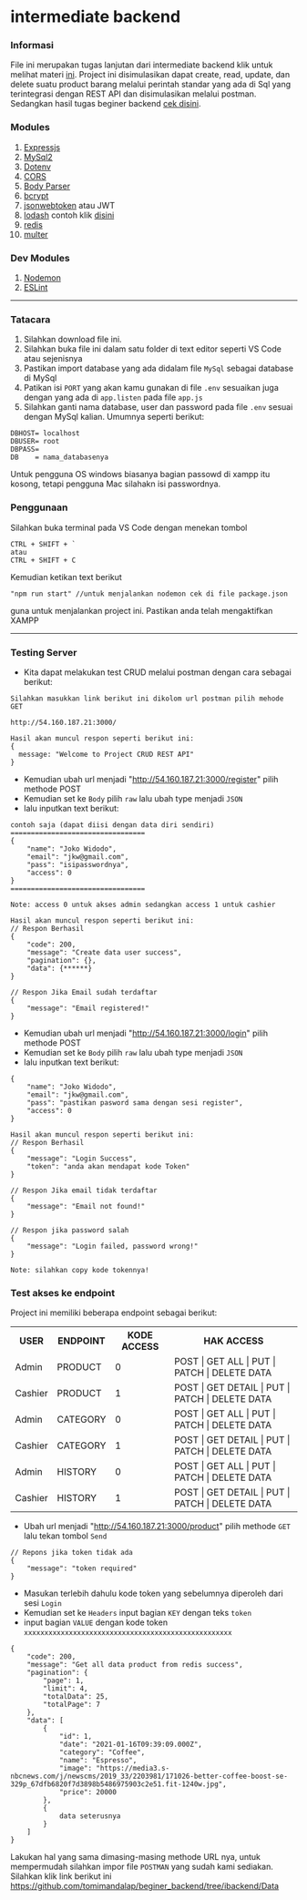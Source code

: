 # intermediate backend

### Informasi

File ini merupakan tugas lanjutan dari intermediate backend klik untuk melihat materi [ini]. Project ini disimulasikan dapat create, read, update, dan delete suatu product barang melalui perintah standar yang ada di Sql yang terintegrasi dengan REST API dan disimulasikan melalui postman. Sedangkan hasil tugas beginer backend [cek disini].

### Modules
1. [Expressjs]
2. [MySql2]
3. [Dotenv]
4. [CORS]
5. [Body Parser]
6. [bcrypt]
7. [jsonwebtoken] atau JWT
8. [lodash] contoh klik [disini]
9. [redis]
10. [multer]

### Dev Modules
1. [Nodemon]
2. [ESLint]

---

[ini]: https://view.genial.ly/6016b1c223fd8e1022267712/learning-experience-challenges-presentation
[Expressjs]: https://www.npmjs.com/package/express
[MySql2]: https://www.npmjs.com/package/mysql2
[Dotenv]: https://www.npmjs.com/package/dotenv
[CORS]: https://www.npmjs.com/package/cors
[Body Parser]: https://www.npmjs.com/package/body-parser
[Nodemon]: https://www.npmjs.com/package/nodemon
[ESLint]: https://eslint.org/docs/user-guide/getting-started
[bcrypt]: https://www.npmjs.com/package/bcrypt
[jsonwebtoken]: https://www.npmjs.com/package/jsonwebtoken
[lodash]: https://www.npmjs.com/package/lodash
[disini]: https://lodash.com/docs/4.17.15
[redis]: https://www.npmjs.com/package/redis
[cek disini]: https://github.com/tomimandalap/beginer_backend/tree/master
[multer]: https://www.npmjs.com/package/multer


### Tatacara

1. Silahkan download file ini.
2. Silahkan buka file ini dalam satu folder di text editor  seperti VS Code atau sejenisnya
3. Pastikan import database yang ada didalam file ```MySql``` sebagai database di MySql
4. Patikan isi ``` PORT ``` yang akan kamu gunakan di file ``` .env ``` sesuaikan juga dengan yang ada di ``` app.listen ``` pada file ``` app.js ```
5. Silahkan ganti nama database, user dan password pada file ``` .env ``` sesuai dengan MySql kalian. Umumnya seperti berikut:
```
DBHOST= localhost
DBUSER= root
DBPASS= 
DB    = nama_databasenya
```
  
Untuk pengguna OS windows biasanya bagian passowd di xampp itu kosong, tetapi pengguna Mac silahakn isi passwordnya.

### Penggunaan

Silahkan buka terminal pada VS Code dengan menekan tombol
```
CTRL + SHIFT + `
atau
CTRL + SHIFT + C
```
Kemudian ketikan text berikut
```
"npm run start" //untuk menjalankan nodemon cek di file package.json
```
guna untuk menjalankan project ini. Pastikan anda telah mengaktifkan XAMPP

---

### Testing Server

- Kita dapat melakukan test CRUD melalui postman dengan cara sebagai berikut:
```
Silahkan masukkan link berikut ini dikolom url postman pilih mehode GET

http://54.160.187.21:3000/

Hasil akan muncul respon seperti berikut ini:
{
  message: "Welcome to Project CRUD REST API"
}
```
  
- Kemudian ubah url menjadi "http://54.160.187.21:3000/register" pilih methode POST
- Kemudian set ke ```Body``` pilih ```raw``` lalu ubah type menjadi ```JSON```
- lalu inputkan text berikut:
```
contoh saja (dapat diisi dengan data diri sendiri)
=================================
{
    "name": "Joko Widodo",
    "email": "jkw@gmail.com",
    "pass": "isipasswordnya",
    "access": 0
}
=================================

Note: access 0 untuk akses admin sedangkan access 1 untuk cashier

Hasil akan muncul respon seperti berikut ini:
// Respon Berhasil
{
    "code": 200,
    "message": "Create data user success",
    "pagination": {},
    "data": {******}
}

// Respon Jika Email sudah terdaftar
{
    "message": "Email registered!"
}
```

- Kemudian ubah url menjadi "http://54.160.187.21:3000/login" pilih methode POST
- Kemudian set ke ```Body``` pilih ```raw``` lalu ubah type menjadi ```JSON```
- lalu inputkan text berikut:
```
{
    "name": "Joko Widodo",
    "email": "jkw@gmail.com",
    "pass": "pastikan pasword sama dengan sesi register",
    "access": 0
}

Hasil akan muncul respon seperti berikut ini:
// Respon Berhasil
{
    "message": "Login Success",
    "token": "anda akan mendapat kode Token"
}

// Respon Jika email tidak terdaftar
{
    "message": "Email not found!"
}

// Respon jika password salah
{
    "message": "Login failed, password wrong!"
}

Note: silahkan copy kode tokennya!
```

### Test akses ke endpoint

Project ini memiliki beberapa endpoint sebagai berikut:
<!DOCTYPE html>
<html>
<head>
	<meta charset="utf-8">
</head>
<body>
 
 <table>
 	<tr>
 		<th>USER</th>
    <th>ENDPOINT</th>
    <th>KODE ACCESS</th>
    <th>HAK ACCESS</th>
 	</tr>
 	<tr>
 		<td> Admin </td>
 		<td> PRODUCT </td>
    <td> 0 </td>
    <td> POST | GET ALL | PUT | PATCH | DELETE DATA </td>
 	</tr>
  <tr>
 		<td> Cashier </td>
 		<td> PRODUCT </td>
    <td> 1 </td>
    <td> POST | GET DETAIL | PUT | PATCH | DELETE DATA </td>
 	</tr>
  <tr>
 		<td> Admin </td>
 		<td> CATEGORY </td>
    <td> 0 </td>
    <td> POST | GET ALL | PUT | PATCH | DELETE DATA </td>
 	</tr>
  <tr>
 		<td> Cashier </td>
 		<td> CATEGORY </td>
    <td> 1 </td>
    <td> POST | GET DETAIL | PUT | PATCH | DELETE DATA </td>
 	</tr>
  <tr>
 		<td> Admin </td>
 		<td> HISTORY </td>
    <td> 0 </td>
    <td> POST | GET ALL | PUT | PATCH | DELETE DATA </td>
 	</tr>
  <tr>
 		<td> Cashier </td>
 		<td> HISTORY </td>
    <td> 1 </td>
    <td> POST | GET DETAIL | PUT | PATCH | DELETE DATA </td>
 	</tr>
 </table>
</body>
</html>

- Ubah url menjadi "http://54.160.187.21:3000/product" pilih methode ```GET``` lalu tekan tombol ```Send```
```
// Repons jika token tidak ada
{
    "message": "token required"
}
```

- Masukan terlebih dahulu kode token yang sebelumnya diperoleh dari sesi ```Login```
- Kemudian set ke ```Headers``` input bagian ```KEY``` dengan teks ```token```
- input bagian ```VALUE``` dengan kode token ```xxxxxxxxxxxxxxxxxxxxxxxxxxxxxxxxxxxxxxxxxxxxxxxxxxx```

```
{
    "code": 200,
    "message": "Get all data product from redis success",
    "pagination": {
        "page": 1,
        "limit": 4,
        "totalData": 25,
        "totalPage": 7
    },
    "data": [
        {
            "id": 1,
            "date": "2021-01-16T09:39:09.000Z",
            "category": "Coffee",
            "name": "Espresso",
            "image": "https://media3.s-nbcnews.com/j/newscms/2019_33/2203981/171026-better-coffee-boost-se-329p_67dfb6820f7d3898b5486975903c2e51.fit-1240w.jpg",
            "price": 20000
        },
        {
            data seterusnya
        }
    ]
}
```

Lakukan hal yang sama dimasing-masing methode URL nya, untuk mempermudah silahkan impor file ```POSTMAN``` yang sudah kami sediakan. 
Silahkan klik link berikut ini https://github.com/tomimandalap/beginer_backend/tree/ibackend/Data
